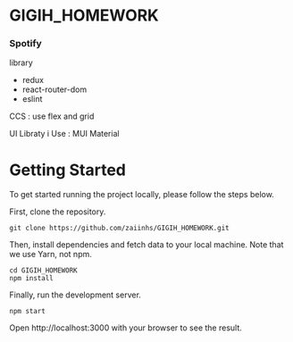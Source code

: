 # GIGIH_HOMEWORK

### Spotify

library

- redux
- react-router-dom
- eslint

CCS :
use flex and grid

UI Libraty i Use :
MUI Material

# Getting Started

To get started running the project locally, please follow the steps below.

First, clone the repository.

```
git clone https://github.com/zaiinhs/GIGIH_HOMEWORK.git
```

Then, install dependencies and fetch data to your local machine. Note that we use Yarn, not npm.

```
cd GIGIH_HOMEWORK
npm install
```

Finally, run the development server.

```
npm start
```

Open http://localhost:3000 with your browser to see the result.
